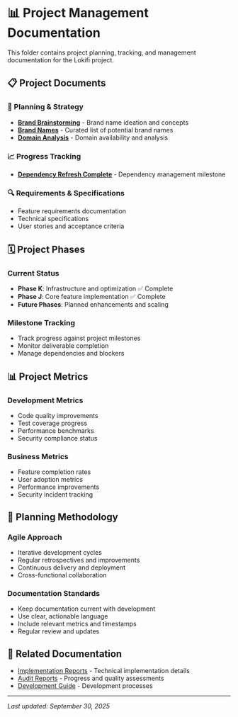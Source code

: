 # 📊 Project Management Documentation

This folder contains project planning, tracking, and management documentation for the Lokifi project.

## 📋 Project Documents

### 🎯 Planning & Strategy
- **[Brand Brainstorming](./brand-brainstorming.md)** - Brand name ideation and concepts
- **[Brand Names](./brand-names.md)** - Curated list of potential brand names
- **[Domain Analysis](./domain-analysis.md)** - Domain availability and analysis

### 📈 Progress Tracking
- **[Dependency Refresh Complete](./dependency-refresh-complete.md)** - Dependency management milestone

### 🔍 Requirements & Specifications
- Feature requirements documentation
- Technical specifications
- User stories and acceptance criteria

## 🗓️ Project Phases

### Current Status
- **Phase K**: Infrastructure and optimization ✅ Complete
- **Phase J**: Core feature implementation ✅ Complete
- **Future Phases**: Planned enhancements and scaling

### Milestone Tracking
- Track progress against project milestones
- Monitor deliverable completion
- Manage dependencies and blockers

## 📊 Project Metrics

### Development Metrics
- Code quality improvements
- Test coverage progress
- Performance benchmarks
- Security compliance status

### Business Metrics
- Feature completion rates
- User adoption metrics
- Performance improvements
- Security incident tracking

## 🎯 Planning Methodology

### Agile Approach
- Iterative development cycles
- Regular retrospectives and improvements
- Continuous delivery and deployment
- Cross-functional collaboration

### Documentation Standards
- Keep documentation current with development
- Use clear, actionable language
- Include relevant metrics and timestamps
- Regular review and updates

## 🔗 Related Documentation
- [Implementation Reports](../implementation/) - Technical implementation details
- [Audit Reports](../audit-reports/) - Progress and quality assessments
- [Development Guide](../development/) - Development processes

---
*Last updated: September 30, 2025*